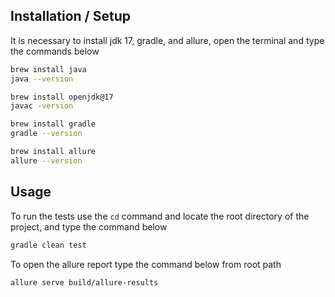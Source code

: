 ## Installation / Setup
It is necessary to install jdk 17, gradle, and allure, open the terminal and type the commands below
```sh
brew install java
java --version
```
```sh
brew install openjdk@17
javac -version
```
```sh
brew install gradle
gradle --version
```
```sh
brew install allure
allure --version
```
## Usage
To run the tests use the `cd` command and locate the root directory of the project, and type the command below
```sh
gradle clean test
```
To open the allure report type the command below from root path
```sh
allure serve build/allure-results
```
